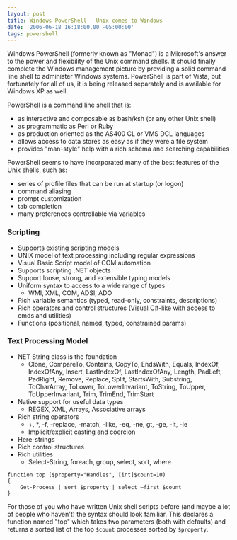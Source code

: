 ```yaml
---
layout: post
title: Windows PowerShell - Unix comes to Windows
date: '2006-06-18 16:18:00.00 -05:00:00'
tags: powershell
---
```


Windows PowerShell (formerly known as "Monad") is a Microsoft's answer to the power and flexibility of the Unix command shells. It should finally complete the Windows management picture by providing a solid command line shell to administer Windows systems. PowerShell is part of Vista, but fortunately for all of us, it is being released separately and is available for Windows XP as well.

PowerShell is a command line shell that is:

* as interactive and composable as bash/ksh (or any other Unix shell)
* as programmatic as Perl or Ruby
* as production oriented as the AS400 CL or VMS DCL languages
* allows access to data stores as easy as if they were a file system
* provides "man-style" help with a rich schema and searching capabilities

PowerShell seems to have incorporated many of the best features of the Unix shells, such as:

* series of profile files that can be run at startup (or logon)
* command aliasing
* prompt customization
* tab completion
* many preferences controllable via variables


### Scripting

* Supports existing scripting models 
* UNIX model of text processing including regular expressions
* Visual Basic Script model of COM automation
* Supports scripting .NET objects
* Support loose, strong, and extensible typing models
* Uniform syntax to access to a wide range of types
    * WMI, XML, COM, ADSI, ADO
* Rich variable semantics (typed, read-only, constraints, descriptions) 
* Rich operators and control structures (Visual C#-like with access to cmds and utilities) 
* Functions (positional, named, typed, constrained params) </UL>

### Text Processing Model

* NET String class is the foundation 
    * Clone, CompareTo, Contains, CopyTo, EndsWith, Equals, IndexOf, IndexOfAny, Insert, LastIndexOf, LastIndexOfAny, Length, PadLeft, PadRight, Remove, Replace, Split, StartsWith, Substring, ToCharArray, ToLower, ToLowerInvariant, ToString, ToUpper, ToUpperInvariant, Trim, TrimEnd, TrimStart
* Native support for useful data types
    * REGEX, XML, Arrays, Associative arrays
* Rich string operators
    * +, \*, -f, -replace, -match, -like, -eq, -ne, gt, -ge, -lt, -le 
    * Implicit/explicit casting and coercion
* Here-strings
* Rich control structures
* Rich utilities
    * Select-String, foreach, group, select, sort, where

```    
function top ($property="Handles", [int]$count=10)
{
    Get-Process | sort $property | select –first $count
}
```

For those of you who have written Unix shell scripts before (and maybe a lot of people who haven't) the syntax should look familiar. This declares a function named "top" which takes two parameters (both with defaults) and returns a sorted list of the top `$count` processes sorted by `$property`.
